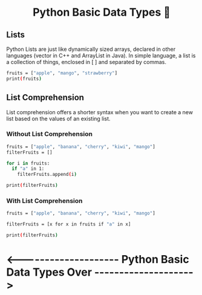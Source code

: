<h1 align="center">Python Basic Data Types 🚀</h1>

## Lists

Python Lists are just like dynamically sized arrays, declared in other languages (vector in C++ and ArrayList in Java). In simple language, a list is a collection of things, enclosed in [ ] and separated by commas.

```bash
fruits = ["apple", "mango", "strawberry"]
print(fruits)
```

## List Comprehension

List comprehension offers a shorter syntax when you want to create a new list based on the values of an existing list.

### Without List Comprehension

```bash
fruits = ["apple", "banana", "cherry", "kiwi", "mango"]
filterFruits = []

for i in fruits:
  if "a" in 1:
    filterFruits.append(i)

print(filterFruits)
```

### With List Comprehension

```bash
fruits = ["apple", "banana", "cherry", "kiwi", "mango"]

filterFruits = [x for x in fruits if "a" in x]

print(filterFruits)
```

# <-------------------- Python Basic Data Types Over -------------------->
